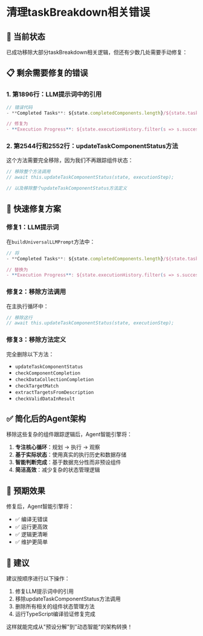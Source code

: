 # 清理taskBreakdown相关错误

## 🚨 当前状态

已成功移除大部分taskBreakdown相关逻辑，但还有少数几处需要手动修复：

## 📋 剩余需要修复的错误

### 1. 第1896行：LLM提示词中的引用
```typescript
// 错误代码
- **Completed Tasks**: ${state.completedComponents.length}/${state.taskBreakdown.length}

// 修复为
- **Execution Progress**: ${state.executionHistory.filter(s => s.success).length}/${state.executionHistory.length} steps successful
```

### 2. 第2544行和2552行：updateTaskComponentStatus方法
这个方法需要完全移除，因为我们不再跟踪组件状态：

```typescript
// 移除整个方法调用
// await this.updateTaskComponentStatus(state, executionStep);

// 以及移除整个updateTaskComponentStatus方法定义
```

## 🔧 快速修复方案

### 修复1：LLM提示词
在`buildUniversalLLMPrompt`方法中：
```typescript
// 将
- **Completed Tasks**: ${state.completedComponents.length}/${state.taskBreakdown.length}

// 替换为  
- **Execution Progress**: ${state.executionHistory.filter(s => s.success).length}/${state.executionHistory.length} steps successful
```

### 修复2：移除方法调用
在主执行循环中：
```typescript
// 移除这行
// await this.updateTaskComponentStatus(state, executionStep);
```

### 修复3：移除方法定义
完全删除以下方法：
- `updateTaskComponentStatus`
- `checkComponentCompletion` 
- `checkDataCollectionCompletion`
- `checkTargetMatch`
- `extractTargetsFromDescription`
- `checkValidDataInResult`

## ✅ 简化后的Agent架构

移除这些复杂的组件跟踪逻辑后，Agent智能引擎将：

1. **专注核心循环**：规划 → 执行 → 观察
2. **基于实际状态**：使用真实的执行历史和数据存储
3. **智能判断完成**：基于数据充分性而非预设组件
4. **简洁高效**：减少复杂的状态管理逻辑

## 🎯 预期效果

修复后，Agent智能引擎将：
- ✅ 编译无错误
- ✅ 运行更高效
- ✅ 逻辑更清晰
- ✅ 维护更简单

## 📝 建议

建议按顺序进行以下操作：

1. 修复LLM提示词中的引用
2. 移除updateTaskComponentStatus方法调用
3. 删除所有相关的组件状态管理方法
4. 运行TypeScript编译验证修复完成

这样就能完成从"预设分解"到"动态智能"的架构转换！ 